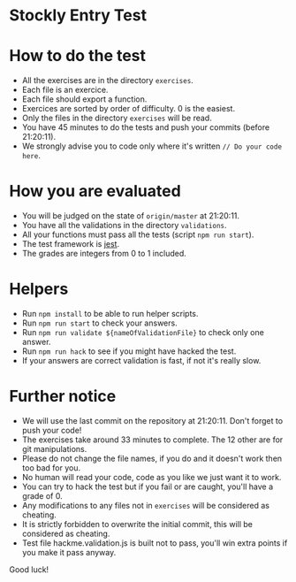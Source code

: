# Stockly Entry Test

# How to do the test

 - All the exercises are in the directory `exercises`.
 - Each file is an exercice.
 - Each file should export a function.
 - Exercices are sorted by order of difficulty. 0 is the easiest.
 - Only the files in the directory `exercises` will be read.
 - You have 45 minutes to do the tests and push your commits (before 21:20:11).
 - We strongly advise you to code only where it's written `// Do your code here`.

# How you are evaluated

 - You will be judged on the state of `origin/master` at 21:20:11.
 - You have all the validations in the directory `validations`.
 - All your functions must pass all the tests (script `npm run start`).
 - The test framework is [jest](https://jestjs.io/).
 - The grades are integers from 0 to 1 included.

# Helpers

 - Run `npm install` to be able to run helper scripts.
 - Run `npm run start` to check your answers.
 - Run `npm run validate ${nameOfValidationFile}` to check only one answer.
 - Run `npm run hack` to see if you might have hacked the test.
 - If your answers are correct validation is fast, if not it's really slow.

# Further notice

 - We will use the last commit on the repository at 21:20:11. Don't forget to push your code!
 - The exercises take around 33 minutes to complete. The 12 other are for git manipulations.
 - Please do not change the file names, if you do and it doesn't work then too bad for you.
 - No human will read your code, code as you like we just want it to work.
 - You can try to hack the test but if you fail or are caught, you'll have a grade of 0.
 - Any modifications to any files not in `exercises` will be considered as cheating.
 - It is strictly forbidden to overwrite the initial commit, this will be considered as cheating.
 - Test file hackme.validation.js is built not to pass, you'll win extra points if you make it pass anyway.

Good luck!
